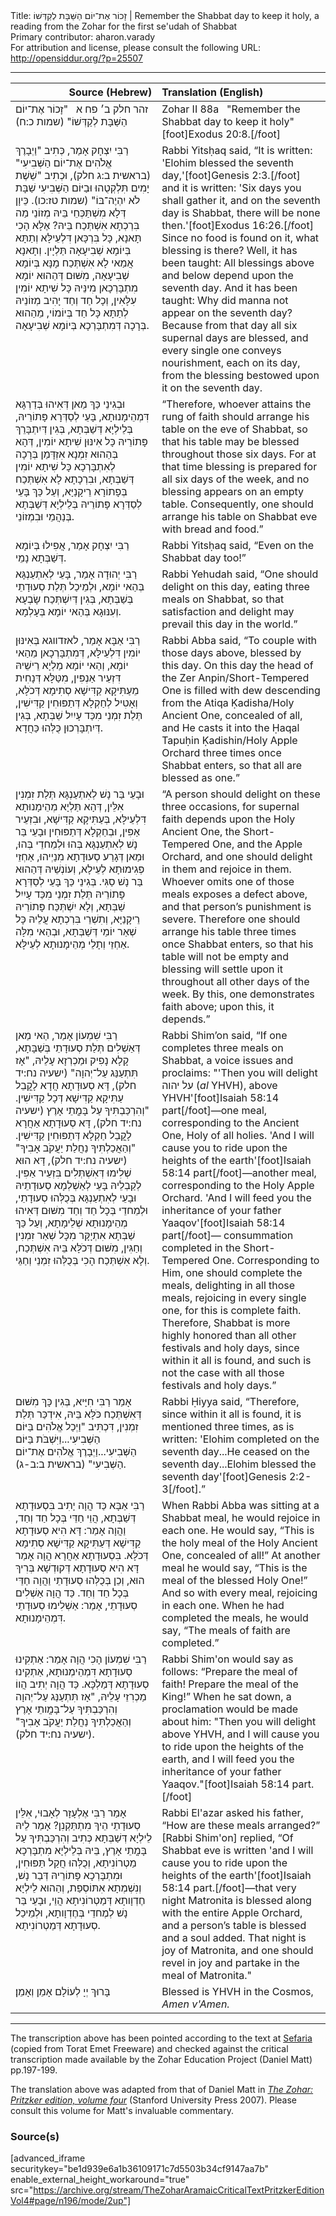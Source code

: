 <html>
<head></head>
<body>
Title: זָכוֹר אֶת־יוֹם הַשַּׁבָּת לְקַדְּשׁוֹ | Remember the Shabbat day to keep it holy, a reading from the Zohar for the first se'udah of Shabbat<br />
Primary contributor: aharon.varady<br />
For attribution and license, please consult the following URL: <a href="http://opensiddur.org/?p=25507">http://opensiddur.org/?p=25507</a>
<p />
<hr />

<table style="margin-left: auto;margin-right: auto;" class="draggable">
<thead><tr><th id="x" style="text-align: right;">Source (Hebrew)</th><th style="text-align: left;">Translation (English)</th></tr></thead>
<tbody>
<tr><td style="vertical-align:top;" width="46%">
<div class="liturgy"><span lang="he">
זהר חלק ב׳ פח א
&nbsp;
"זָכוֹר אֶת־יוֹם הַשַּׁבָּת לְקַדְּשׁוֹ" <span class="citation">(שמות כ:ח)</span>
</span></div></td>
 
<td style="vertical-align:top;" width="53%">
<div class="english">
Zohar II 88a
&nbsp;
"Remember the Shabbat day to keep it holy"[foot]Exodus 20:8.[/foot]
</div></td></tr>


<tr><td style="vertical-align:top;" width="46%">
<div class="liturgy"><span lang="he">
רַבִּי יִצְחָק אָמַר, כְּתִיב "וַיְבָרֶךְ אֱלֹהִים אֶת־יוֹם הַשְּׁבִיעִי" <span class="citation">(בראשית ב:ג חלק)</span>, וּכְתִיב "שֵׁשֶׁת יָמִים תִּלְקְטֻהוּ וּבַיּוֹם הַשְּׁבִיעִי שַׁבָּת לֹא יִהְיֶה־בּוֹ" <span class="citation">(שמות טז:כו)</span>. כֵּיוָן דְּלָא מִשְׁתַּכְּחֵי בֵּיהּ מְזוֹנֵי מַה בִּרְכְתָא אִשְׁתְּכַח בֵּיהּ? אֶלָּא הָכִי תָּאנָא, כָּל בִּרְכָּאן דִּלְעֵילָּא וְתַתָּא בְּיוֹמָא שְׁבִיעָאָה תַּלְיָין. וְתָאנָא אֲמַאי לָא אִשְׁתְּכַח מָנָּא בְּיוֹמָא שְׁבִיעָאָה, מִשּׁוּם דְּהַהוּא יוֹמָא מִתְבָּרְכָאן מִינֵּיהּ כָּל שִׁיתָא יוֹמִין עִלָּאִין, וְכָל חַד וְחַד יָהִיב מְזוֹנֵיהּ לְתַתָּא כָּל חַד בְּיוֹמוֹי, מֵהַהוּא בְּרָכָה דְּמִתְבָּרְכָא בְּיוֹמָא שְׁבִיעָאָה.    
</span></div></td>
 
<td style="vertical-align:top;" width="53%">
<div class="english">
Rabbi Yitsḥaq said, “It is written: 'Elohim blessed the seventh day,'[foot]Genesis 2:3.[/foot] and it is written: 'Six days you shall gather it, and on the seventh day is Shabbat, there will be none then.'[foot]Exodus 16:26.[/foot] Since no food is found on it, what blessing is there? Well, it has been taught: All blessings above and below depend upon the seventh day. And it has been taught: Why did manna not appear on the seventh day? Because from that day all six supernal days are blessed, and every single one conveys nourishment, each on its day, from the blessing bestowed upon it on the seventh day.
</div></td></tr>


<tr><td style="vertical-align:top;" width="46%">
<div class="liturgy"><span lang="he">
וּבְגִינֵי כַּךְ מַאן דְּאִיהוּ בְּדַרְגָּא דִּמְהֵימָנוּתָא, בָּעֵי לְסַדְּרָא פָּתוֹרֵיהּ, בְּלֵילְיָא דְּשַׁבְּתָא, בְּגִין דְּיִתְבָּרֵךְ פָּתוֹרֵיהּ כָּל אִינּוּן שִׁיתָא יוֹמִין, דְּהָא בְּהַהוּא זִמְנָא אִזְדָּמַן בְּרָכָה לְאִתְבָּרְכָא כָּל שִׁיתָא יוֹמִין דְּשַׁבְּתָא, וּבִרְכָתָא לָא אִשְׁתְּכַח בְּפָתוֹרָא רֵיקָנַיָּא, וְעַל כַּךְ בָּעֵי לְסַדְּרָא פָּתוֹרֵיהּ בְּלֵילְיָא דְּשַׁבְּתָא בְּנַהֲמֵי וּבִמְזוֹנֵי.
</span></div></td>
 
<td style="vertical-align:top;" width="53%">
<div class="english">
“Therefore, whoever attains the rung of faith should arrange his table on the eve of Shabbat, so that his table may be blessed throughout those six days. For at that time blessing is prepared for all six days of the week, and no blessing appears on an empty table. Consequently, one should arrange his table on Shabbat eve with bread and food.”
</div></td></tr>


<tr><td style="vertical-align:top;" width="46%">
<div class="liturgy"><span lang="he">
רַבִּי יִצְחָק אָמַר, אֲפִילוּ בְּיוֹמָא דְּשַׁבְּתָא נָמֵי. 
</span></div></td>
 
<td style="vertical-align:top;" width="53%">
<div class="english">
Rabbi Yitsḥaq said, “Even on the Shabbat day too!”
</div></td></tr>


<tr><td style="vertical-align:top;" width="46%">
<div class="liturgy"><span lang="he">
רַבִּי יְהוּדָה אָמַר, בָּעֵי לְאִתְעַנְגָּא בְּהַאי יוֹמָא, וּלְמֵיכַל תְּלַת סְעוּדָתֵי בְּשַׁבְּתָא, בְּגִין דְּיִשְׁתְּכַח שָׂבְעָא וְעִנּוּגָא בְּהַאי יוֹמָא בְּעָלְמָא. 
</span></div></td>
 
<td style="vertical-align:top;" width="53%">
<div class="english">
Rabbi Yehudah said, “One should delight on this day, eating three meals on Shabbat, so that satisfaction and delight may prevail this day in the world.” 
</div></td></tr>


<tr><td style="vertical-align:top;" width="46%">
<div class="liturgy"><span lang="he">
רַבִּי אַבָּא אָמַר, לאזדווגא בְּאִינּוּן יוֹמִין דִּלְעֵילָּא, דְּמִתְבָּרְכָאן מֵהַאי יוֹמָא, וְהַאי יוֹמָא מַלְיָא רֵישֵׁיהּ דִּזְעֵיר אַנְפִּין, מִטַּלָּא דְּנָחִית מֵעַתִּיקָא קַדִּישָׁא סְתִימָא דְּכֹלָּא, וְאָטִיל לְחַקְלָא דְּתַפּוּחִין קַדִּישִׁין, תְּלַת זִמְנֵי מִכַּד עָיִיִל שַׁבְּתָא, בְּגִין דְּיִתְבָּרְכוּן כֻּלְּהוּ כַּחֲדָא.
</span></div></td>
 
<td style="vertical-align:top;" width="53%">
<div class="english">
Rabbi Abba said, “To couple with those days above, blessed by this day. On this day the head of the Zer Anpin/Short-Tempered One is filled with dew descending from the Atiqa Ḳadisha/Holy Ancient One, concealed of all, and He casts it into the Ḥaqal Tapuḥin Ḳadishin/Holy Apple Orchard three times once Shabbat enters, so that all are blessed as one.”
</div></td></tr>


<tr><td style="vertical-align:top;" width="46%">
<div class="liturgy"><span lang="he">
וּבָעֵי בַּר נָשׁ לְאִתְעַנְגָּא תְּלַת זִמְנִין אִלֵּין, דְּהָא תַּלְיָא מְהֵימָנוּתָא דִּלְעֵילָּא, בְּעַתִּיקָא קַדִּישָׁא, וּבִזְעֵיר אַפִּין, וּבְחַקְלָא דְּתַפּוּחִין וּבָעֵי בַּר נָשׁ לְאִתְעַנְגָּא בְּהוּ וּלְמֵחדֵי בְּהוּ, וּמַאן דְּגָרַע סְעוּדָתָא מִנַיְיהוּ, אַחְזֵי פְּגִימוּתָא לְעֵילָא, וְעוֹנְשֵׁיהּ דְּהַהוּא בַּר נָשׁ סַגִּי. בְּגִינֵי כַּךְ בָּעֵי לְסַדְּרָא פָּתוֹרֵיהּ תְּלַת זִמְנֵי מִכַּד עָיִיִל שַׁבְּתָא, וְלָא יִשְׁתְּכַּח פָּתוֹרֵיהּ רֵיקָנַיָּא, וְתִשְׁרֵי בִּרְכְתָא עֲלֵיהּ כָּל שְׁאַר יוֹמֵי דְּשַׁבְּתָא, וּבְהַאי מִלָּה אַחְזֵי וְתָלֵי מְהֵימָנוּתָא לְעֵילָּא.
</span></div></td>
 
<td style="vertical-align:top;" width="53%">
<div class="english">
“A person should delight on these three occasions, for supernal faith depends upon the Holy Ancient One, the Short-Tempered One, and the Apple Orchard, and one should delight in them and rejoice in them. Whoever omits one of those meals exposes a defect above, and that person’s punishment is severe. Therefore one should arrange his table three times once Shabbat enters, so that his table will not be empty and blessing will settle upon it throughout all other days of the week. By this, one demonstrates faith above; upon this, it depends.”
</div></td></tr>


<tr><td style="vertical-align:top;" width="46%">
<div class="liturgy"><span lang="he">
רַבִּי שִׁמְעוֹן אָמַר, הַאי מַאן דְּאַשְׁלִים תְּלַת סְעוּדָתֵי בְּשַׁבָּתָא, קָלָא נָפִיק וּמַכְרְזָא עָלֵיהּ, "אָז תִּתְעַנַּג עַל־יְהוָה" <span class="citation">(ישעיה נח:יד חלק)</span>, דָּא סְעוּדָתָא חֲדָא לָקֳבֵל עַתִּיקָא קַדִּישָׁא דְּכָל קַדִּישִׁין. "וְהִרְכַּבְתִּיךָ עַל בָּמֳתֵי אָרֶץ <span class="citation">(ישעיה נח:יד חלק)</span>, דָּא סְעוּדָתָא אַחֲרָא לָקֳבֵל חַקְלָא דְּתַפּוּחִין קַדִּישִׁין. "וְהַאֲכַלְתִּיךָ נַחֲלַת יַעֲקֹב אָבִיךָ" <span class="citation">(ישעיה נח:יד חלק)</span>, דָּא הוּא שְׁלִימוּ דְּאִשְׁתְּלִים בִּזְעֵיר אַפִּין. לְקַבְלֵיהּ בָּעֵי לְאַשְׁלְמָא סְעוּדָתֵיהּ וּבָעֵי לְאִתְעַנְגָּא בְּכֻלְּהוּ סְעוּדָתֵי, וּלְמֵחדֵי בְּכָל חַד וְחַד מִשּׁוּם דְּאִיהוּ מְהֵימָנוּתָא שְׁלֵימָתָא, וְעַל כַּךְ שַׁבְּתָא אִתְיָקָּר מִכָּל שְׁאַר זִמְנִין וְחַגִּין, מִשּׁוּם דְּכֹלָּא בֵּיהּ אִשְׁתְּכַח, וְלָא אִשְׁתְּכַח הָכִי בְּכֻלְּהוּ זִמְנֵי וְחַגֵּי. 
</span></div></td>
 
<td style="vertical-align:top;" width="53%">
<div class="english">
Rabbi Shim’on said, “If one completes three meals on Shabbat, a voice issues and proclaims: "'Then you will delight <span class="hebrew">על יהוה</span> (<em>al</em> YHVH), above YHVH'[foot]Isaiah 58:14 part[/foot]—one meal, corresponding to the Ancient One, Holy of all holies. 'And I will cause you to ride upon the heights of the earth'[foot]Isaiah 58:14 part[/foot]—another meal, corresponding to the Holy Apple Orchard. 'And I will feed you the inheritance of your father Yaaqov'[foot]Isaiah 58:14 part[/foot]— consummation completed in the Short-Tempered One. Corresponding to Him, one should complete the meals, delighting in all those meals, rejoicing in every single one, for this is complete faith. Therefore, Shabbat is more highly honored than all other festivals and holy days, since within it all is found, and such is not the case with all those festivals and holy days.”
</div></td></tr>


<tr><td style="vertical-align:top;" width="46%">
<div class="liturgy"><span lang="he">
אָמַר רַבִּי חִיָּיא, בְּגִין כָּךְ מִשּׁוּם דְּאִשְׁתְּכַח כֹּלָּא בֵּיהּ, אִידְכַּר תְּלַת זִמְנִין, דִּכְתִּיב "וַיְכַל אֱלֹהִים בַּיּוֹם הַשְּׁבִיעִי...וַיִּשְׁבֹּת בַּיּוֹם הַשְּׁבִיעִי...וַיְבָרֶךְ אֱלֹהִים אֶת־יוֹם הַשְּׁבִיעִי" <span class="citation">(בראשית ב:ב-ג)</span>.
</span></div></td>
 
<td style="vertical-align:top;" width="53%">
<div class="english">
Rabbi Ḥiyya said, “Therefore, since within it all is found, it is mentioned three times, as is written: 'Elohim completed on the seventh day...He ceased on the seventh day...Elohim blessed the seventh day'[foot]Genesis 2:2-3[/foot].” 
</div></td></tr>


<tr><td style="vertical-align:top;" width="46%">
<div class="liturgy"><span lang="he">
רַבִּי אַבָּא כַּד הֲוָה יָתִיב בִּסְעוּדָתָא דְּשַׁבְּתָא, הֲוֵי חַדֵּי בְּכָל חַד וְחַד, וַהֲוָה אָמַר: דָּא הִיא סְעוּדָתָא קַדִּישָׁא דְּעַתִּיקָא קַדִּישָׁא סְתִימָא דְּכֹלָּא. בִּסְעוּדָתָא אַחֲרָא הֲוָה אָמַר דָּא הִיא סְעוּדָתָא דְּקוּדְשָׁא בְּרִיךְ הוּא, וְכֵן בְּכֻלְּהוּ סְעוּדָתֵי וַהֲוָה חַדֵּי בְּכָל חַד וְחַד. כַּד הֲוָה אַשְׁלִים סְעוּדָתֵי, אָמַר: אַשְׁלִימוּ סְעוּדָתֵי דִּמְהֵימָנוּתָא.
</span></div></td>
 
<td style="vertical-align:top;" width="53%">
<div class="english">
When Rabbi Abba was sitting at a Shabbat meal, he would rejoice in each one. He would say, “This is the holy meal of the Holy Ancient One, concealed of all!” At another meal he would say, “This is the meal of the blessed Holy One!” And so with every meal, rejoicing in each one. When he had completed the meals, he would say, “The meals of faith are completed.”
</div></td></tr>


<tr><td style="vertical-align:top;" width="46%">
<div class="liturgy"><span lang="he">
רַבִּי שִׁמְעוֹן הָכִי הֲוָה אָמַר: אַתְקִינוּ סְעוּדָתָא דִּמְהֵימְנוּתָא, אַתְקִינוּ סְעוּדָתָא דְּמַלְכָּא. כַּד הֲוָה יְתִיב הֲווֹ מַכְרִזֵי עָלֵיהּ, "אָז תִּתְעַנַּג עַל־יְהוָה וְהִרְכַּבְתִּיךָ עַל־בָּמֳותֵי אָרֶץ וְהַאֲכַלְתִּיךָ נַחֲלַת יַעֲקֹב אָבִיךָ" <span class="citation">(ישעיה נח:יד חלק)</span>.
</span></div></td>
 
<td style="vertical-align:top;" width="53%">
<div class="english">
Rabbi Shim'on would say as follows: “Prepare the meal of faith! Prepare the meal of the King!” When he sat down, a proclamation would be made about him: "Then you will delight above YHVH, and I will cause you to ride upon the heights of the earth, and I will feed you the inheritance of your father Yaaqov."[foot]Isaiah 58:14 part.[/foot]
</div></td></tr>


<tr><td style="vertical-align:top;" width="46%">
<div class="liturgy"><span lang="he">
אָמַר רַבִּי אֶלְעָזָר לְאָבוּי, אִלֵּין סְעוּדָתֵי הֵיךְ מִתְתַּקְנִן? אָמַר לֵיהּ לֵילְיָא דְּשַׁבְּתָא כְּתִיב וְהִרְכַּבְתִּיךָ עַל בָּמֳתֵי אָרֶץ, בֵּיהּ בְּלֵילְיָא מִתְבָּרְכָא מַטְרוֹנִיתָא, וְכֻלְּהוּ חֲקַל תַּפּוּחִין, וּמִתְבָּרְכָא פָּתוֹרֵיהּ דְּבַר נָשׁ, וְנִשְׁמְתָא אִתּוֹסְפַת, וְהַהוּא לֵילְיָא חֶדְוָותָא דְּמַטְרוֹנִיתָא הֲוֵי, וּבָעֵי בַּר נָשׁ לְמֶחדֵי בְּחֶדְוָותָא, וּלְמֵיכַל סְעוּדָתָא דְּמַטְרוֹנִיתָא.    
</span></div></td>
 
<td style="vertical-align:top;" width="53%">
<div class="english">
Rabbi El'azar asked his father, “How are these meals arranged?” [Rabbi Shim'on] replied, “Of Shabbat eve is written 'and I will cause you to ride upon the heights of the earth'[foot]Isaiah 58:14 part.[/foot]—that very night Matronita is blessed along with the entire Apple Orchard, and a person’s table is blessed and a soul added. That night is joy of Matronita, and one should revel in joy and partake in the meal of Matronita."
</div></td></tr>


<tr><td style="vertical-align:top;" width="46%">
<div class="liturgy"><span lang="he">
בָּרוּךְ יְיָ לְעוֹלָם אָמֵן וְאָמֵן׃
</span></div></td>
 
<td style="vertical-align:top;" width="53%">
<div class="english">
Blessed is YHVH in the Cosmos, <em>Amen v'Amen.</em>
</div></td></tr>
</tbody></table>

<hr />

The transcription above has been pointed according to the text at <a href="https://www.sefaria.org/Zohar.2.88a.3?vhe=Torat_Emet_Zohar&lang=he&with=all&lang2=he">Sefaria</a> (copied from Torat Emet Freeware) and checked against the critical transcription made available by the Zohar Education Project (Daniel Matt) pp.197-199.

The translation above was adapted from that of Daniel Matt in <em><a href="https://www.sup.org/books/title/?id=11996">The Zohar: Pritzker edition, volume four</a></em> (Stanford University Press 2007). Please consult this volume for Matt's invaluable commentary.

<h3>Source(s)</h3>

[advanced_iframe securitykey="be1d939e6a1b36109171c7d5503b34cf9147aa7b" enable_external_height_workaround="true" src="https://archive.org/stream/TheZoharAramaicCriticalTextPritzkerEditionVol4#page/n196/mode/2up"]
</body>
</html>